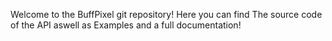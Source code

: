 Welcome to the BuffPixel git repository!
Here you can find The source code of the API aswell as Examples and a full documentation!
